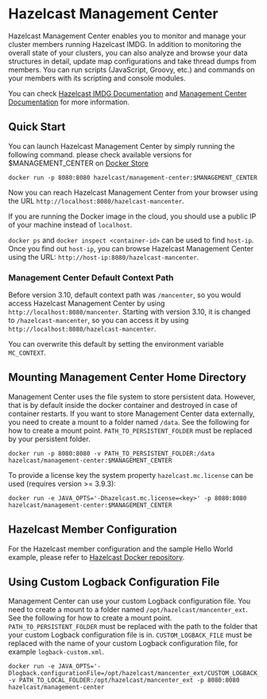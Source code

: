 
# Hazelcast Management Center

Hazelcast Management Center enables you to monitor and manage your cluster members running Hazelcast IMDG. In addition to monitoring the overall state of your clusters, you can also analyze and browse your data structures in detail, update map configurations and take thread dumps from members. You can run scripts (JavaScript, Groovy, etc.) and commands on your members with its scripting and console modules.

You can check [Hazelcast IMDG Documentation](http://docs.hazelcast.org/docs/latest/manual/html-single/) and [Management Center Documentation](http://docs.hazelcast.org/docs/management-center/latest/manual/html/index.html) for more information.

## Quick Start

You can launch Hazelcast Management Center by simply running the following command. please check available versions for $MANAGEMENT_CENTER on [Docker Store](https://store.docker.com/community/images/hazelcast/management-center/tags)

```
docker run -p 8080:8080 hazelcast/management-center:$MANAGEMENT_CENTER
```

Now you can reach Hazelcast Management Center from your browser using the URL `http://localhost:8080/hazelcast-mancenter`. 

If you are running the Docker image in the cloud, you should use a public IP of your machine instead of `localhost`. 

`docker ps` and `docker inspect <container-id>` can be used to find `host-ip`. Once you find out `host-ip`, you can browse Hazelcast Management Center using the URL: `http://host-ip:8080/hazelcast-mancenter`.

### Management Center Default Context Path

Before version 3.10, default context path was `/mancenter`, so you would access Hazelcast Management 
Center by using `http://localhost:8080/mancenter`. Starting with version 3.10, it is changed to
`/hazelcast-mancenter`, so you can access it by using `http://localhost:8080/hazelcast-mancenter`.

You can overwrite this default by setting the environment variable `MC_CONTEXT`.

## Mounting Management Center Home Directory

Management Center uses the file system to store persistent data. However, that is by default inside the docker container and destroyed in case of container restarts. If you want to store Management Center data externally, you need to create a mount to a folder named `/data`. See the following for how to create a mount point. `PATH_TO_PERSISTENT_FOLDER` must be replaced by your persistent folder.

```
docker run -p 8080:8080 -v PATH_TO_PERSISTENT_FOLDER:/data hazelcast/management-center:$MANAGEMENT_CENTER
```

To provide a license key the system property `hazelcast.mc.license` can be used (requires version >= 3.9.3):

```
docker run -e JAVA_OPTS='-Dhazelcast.mc.license=<key>' -p 8080:8080 hazelcast/management-center:$MANAGEMENT_CENTER
```

## Hazelcast Member Configuration

For the Hazelcast member configuration and the sample Hello World example, please refer to [Hazelcast Docker repository](https://github.com/hazelcast/hazelcast-docker).

## Using Custom Logback Configuration File

Management Center can use your custom Logback configuration file. You need to create a mount to a folder named `/opt/hazelcast/mancenter_ext`. See the following for how to create a mount point. `PATH_TO_PERSISTENT_FOLDER` must be replaced with the path to the folder that your custom Logback configuration file is in. `CUSTOM_LOGBACK_FILE` must be replaced with the name of your custom Logback configuration file, for example `logback-custom.xml`.

```
docker run -e JAVA_OPTS='-Dlogback.configurationFile=/opt/hazelcast/mancenter_ext/CUSTOM_LOGBACK_FILE' -v PATH_TO_LOCAL_FOLDER:/opt/hazelcast/mancenter_ext -p 8080:8080 hazelcast/management-center
```
